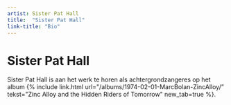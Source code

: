 ```yaml
---
artist: Sister Pat Hall
title:  "Sister Pat Hall"
link-title: "Bio"
---
```


# Sister Pat Hall

Sister Pat Hall is aan het werk te horen als achtergrondzangeres op het album {% include link.html url="/albums/1974-02-01-MarcBolan-ZincAlloy/” tekst="Zinc Alloy and the Hidden Riders of Tomorrow" new_tab=true %}.
